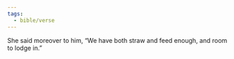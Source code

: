 ```yaml
---
tags:
  - bible/verse
---
```

She said moreover to him, “We have both straw and feed enough, and room to lodge in.”
